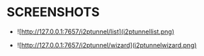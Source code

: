 SCREENSHOTS
===========

 * ![http://127.0.0.1:7657/i2ptunnel/list](i2ptunnellist.png)

 * ![http://127.0.0.1:7657/i2ptunnel/wizard](i2ptunnelwizard.png)


